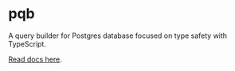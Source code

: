 # pqb

A query builder for Postgres database focused on type safety with TypeScript.

[Read docs here](https://orchid-orm.netlify.app/guide/orm-and-query-builder.html).
